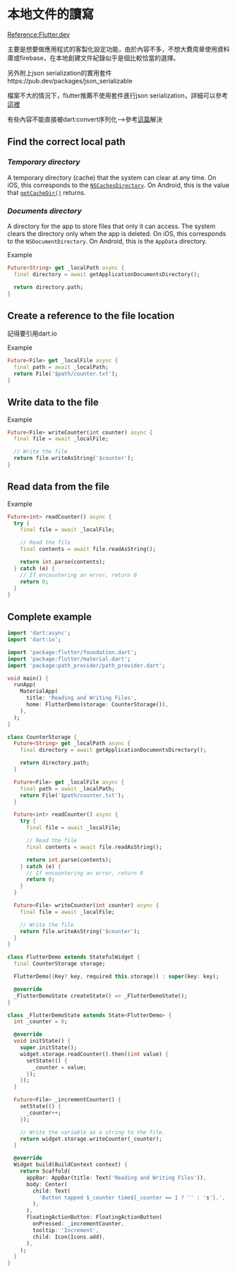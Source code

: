 # 本地文件的讀寫

[Reference:Flutter.dev](https://flutter.dev/docs/cookbook/persistence/reading-writing-files)

主要是想要做應用程式的客製化設定功能，由於內容不多，不想大費周章使用資料庫或firebase，在本地創建文件紀錄似乎是個比較恰當的選擇。



另外附上json serialization的實用套件https://pub.dev/packages/json_serializable

檔案不大的情況下，flutter推薦不使用套件進行json serialization，詳細可以參考[這裡](https://flutter.dev/docs/development/data-and-backend/json)

有些內容不能直接被dart:convert序列化-->參考[這篇](https://stackoverflow.com/questions/16537114/how-to-convert-an-object-containing-datetime-fields-to-json-in-dart)解決

## Find the correct local path



### *Temporary directory*

A temporary directory (cache) that the system can clear at any time. On iOS, this corresponds to the [`NSCachesDirectory`](https://developer.apple.com/documentation/foundation/nssearchpathdirectory/nscachesdirectory). On Android, this is the value that [`getCacheDir()`](https://developer.android.com/reference/android/content/Context#getCacheDir()) returns.

### *Documents directory*

A directory for the app to store files that only it can access. The system clears the directory only when the app is deleted. On iOS, this corresponds to the `NSDocumentDirectory`. On Android, this is the `AppData` directory.



Example

```dart
Future<String> get _localPath async {
  final directory = await getApplicationDocumentsDirectory();

  return directory.path;
}
```



## Create a reference to the file location

記得要引用dart.io

Example

```dart
Future<File> get _localFile async {
  final path = await _localPath;
  return File('$path/counter.txt');
}
```



## Write data to the file



Example

```dart
Future<File> writeCounter(int counter) async {
  final file = await _localFile;

  // Write the file
  return file.writeAsString('$counter');
}
```



##  Read data from the file



Example

```dart
Future<int> readCounter() async {
  try {
    final file = await _localFile;

    // Read the file
    final contents = await file.readAsString();

    return int.parse(contents);
  } catch (e) {
    // If encountering an error, return 0
    return 0;
  }
}
```



## Complete example

```dart
import 'dart:async';
import 'dart:io';

import 'package:flutter/foundation.dart';
import 'package:flutter/material.dart';
import 'package:path_provider/path_provider.dart';

void main() {
  runApp(
    MaterialApp(
      title: 'Reading and Writing Files',
      home: FlutterDemo(storage: CounterStorage()),
    ),
  );
}

class CounterStorage {
  Future<String> get _localPath async {
    final directory = await getApplicationDocumentsDirectory();

    return directory.path;
  }

  Future<File> get _localFile async {
    final path = await _localPath;
    return File('$path/counter.txt');
  }

  Future<int> readCounter() async {
    try {
      final file = await _localFile;

      // Read the file
      final contents = await file.readAsString();

      return int.parse(contents);
    } catch (e) {
      // If encountering an error, return 0
      return 0;
    }
  }

  Future<File> writeCounter(int counter) async {
    final file = await _localFile;

    // Write the file
    return file.writeAsString('$counter');
  }
}

class FlutterDemo extends StatefulWidget {
  final CounterStorage storage;

  FlutterDemo({Key? key, required this.storage}) : super(key: key);

  @override
  _FlutterDemoState createState() => _FlutterDemoState();
}

class _FlutterDemoState extends State<FlutterDemo> {
  int _counter = 0;

  @override
  void initState() {
    super.initState();
    widget.storage.readCounter().then((int value) {
      setState(() {
        _counter = value;
      });
    });
  }

  Future<File> _incrementCounter() {
    setState(() {
      _counter++;
    });

    // Write the variable as a string to the file.
    return widget.storage.writeCounter(_counter);
  }

  @override
  Widget build(BuildContext context) {
    return Scaffold(
      appBar: AppBar(title: Text('Reading and Writing Files')),
      body: Center(
        child: Text(
          'Button tapped $_counter time${_counter == 1 ? '' : 's'}.',
        ),
      ),
      floatingActionButton: FloatingActionButton(
        onPressed: _incrementCounter,
        tooltip: 'Increment',
        child: Icon(Icons.add),
      ),
    );
  }
}
```

